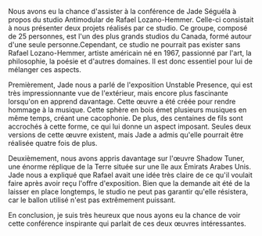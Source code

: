 Nous avons eu la chance d'assister à la conférence de Jade Séguéla à propos du studio Antimodular de Rafael Lozano-Hemmer. Celle-ci consistait à nous présenter deux projets réalisés par ce studio. Ce groupe, composé de 25 personnes, est l'un des plus grands studios du Canada, formé autour d'une seule personne.Cependant, ce studio ne pourrait pas exister sans Rafael Lozano-Hemmer, artiste américain né en 1967, passionné par l'art, la philosophie, la poésie et d'autres domaines. Il est donc essentiel pour lui de mélanger ces aspects.

Premièrement, Jade nous a parlé de l'exposition Unstable Presence, qui est très impressionnante vue de l'extérieur, mais encore plus fascinante lorsqu'on en apprend davantage. Cette œuvre a été créée pour rendre hommage à la musique. Cette sphère en bois émet plusieurs musiques en même temps, créant une cacophonie. De plus, des centaines de fils sont accrochés à cette forme, ce qui lui donne un aspect imposant. Seules deux versions de cette œuvre existent, mais Jade a admis qu'elle pourrait être réalisée quatre fois de plus.

Deuxièmement, nous avons appris davantage sur l'œuvre Shadow Tuner, une énorme réplique de la Terre située sur une île aux Émirats Arabes Unis. Jade nous a expliqué que Rafael avait une idée très claire de ce qu'il voulait faire après avoir reçu l'offre d'exposition. Bien que la demande ait été de la laisser en place longtemps, le studio ne peut pas garantir qu'elle résistera, car le ballon utilisé n'est pas extrêmement puissant.

En conclusion, je suis très heureux que nous ayons eu la chance de voir cette conférence inspirante qui parlait de ces deux œuvres intéressantes.
